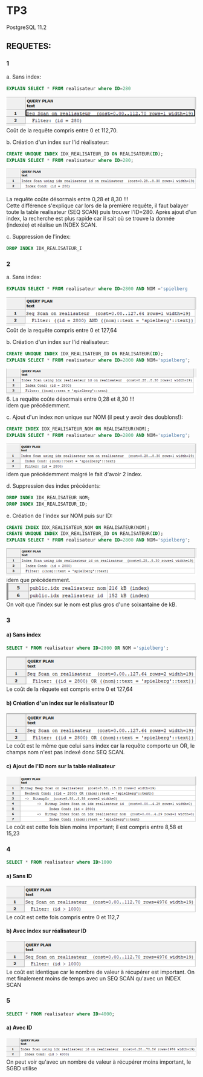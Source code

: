# TP3
PostgreSQL 11.2  

## REQUETES:  
### 1  
a. Sans index:
``` sql
EXPLAIN SELECT * FROM realisateur where ID=280
```
![Img B_Q1](https://github.com/Neexos/BDD/blob/master/img/B_Q1.PNG)  
Coût de la requête compris entre 0 et 112,70.  

b. Création d'un index sur l'id réalisateur:  
``` sql
CREATE UNIQUE INDEX IDX_REALISATEUR_ID ON REALISATEUR(ID);
EXPLAIN SELECT * FROM realisateur where ID=280;
```
![Img B_Q2](https://github.com/Neexos/BDD/blob/master/img/B_Q2.PNG)  

La requête coûte désormais entre 0,28 et 8,30 !!!  
Cette différence s'explique car lors de la première requête, il faut balayer toute la table realisateur (SEQ SCAN) puis trouver l'ID=280. Après ajout d'un index, la recherche est plus rapide car il sait où se trouve la donnée (indexée) et réalise un INDEX SCAN.  


c. Suppression de l'index:  
``` sql 
DROP INDEX IDX_REALISATEUR_I
```

### 2
a. Sans index:  
``` sql 
EXPLAIN SELECT * FROM realisateur where ID=2800 AND NOM ='spielberg
```
![Img B_Q3](https://github.com/Neexos/BDD/blob/master/img/B_Q3.PNG)  
Coût de la requête compris entre 0 et 127,64  

b. Création d'un index sur l'id réalisateur:  
``` sql
CREATE UNIQUE INDEX IDX_REALISATEUR_ID ON REALISATEUR(ID);
EXPLAIN SELECT * FROM realisateur where ID=2800 AND NOM='spielberg';
```
![Img B_Q4](https://github.com/Neexos/BDD/blob/master/img/B_Q4.PNG)  6.
La requête coûte désormais entre 0,28 et 8,30 !!!  
idem que précédemment.

c. Ajout d'un  index  non  unique  sur  NOM (il  peut  y  avoir  des  doublons!):  
``` sql
CREATE INDEX IDX_REALISATEUR_NOM ON REALISATEUR(NOM);
EXPLAIN SELECT * FROM realisateur where ID=2800 AND NOM='spielberg';
``` 
![Img B_Q5](https://github.com/Neexos/BDD/blob/master/img/B_Q5.PNG)  
idem que précédemment malgré le fait d'avoir 2 index.

d. Suppression des index précédents:  
``` sql
DROP INDEX IDX_REALISATEUR_NOM;
DROP INDEX IDX_REALISATEUR_ID;
```  
e. Création de l'index sur NOM puis sur ID:  
``` sql
CREATE INDEX IDX_REALISATEUR_NOM ON REALISATEUR(NOM);
CREATE UNIQUE INDEX IDX_REALISATEUR_ID ON REALISATEUR(ID);
EXPLAIN SELECT * FROM realisateur where ID=2800 AND NOM='spielberg';
```
![Img B_Q6](https://github.com/Neexos/BDD/blob/master/img/B_Q6.PNG)  
idem que précédemment.
![Img B_Q7](https://github.com/Neexos/BDD/blob/master/img/B_Q7.PNG)  
On voit que l'index sur le nom est plus gros d'une soixantaine de kB.

### 3
#### a) Sans index
``` sql
SELECT * FROM realisateur where ID=2800 OR NOM ='spielberg';
```
![Img 3_Qa](https://github.com/Neexos/BDD/blob/master/img/3_a.PNG)  
Le coût de la rêquete est compris entre 0 et 127,64

#### b) Création d'un index sur le réalisateur ID
![Img 3_Qa](https://github.com/Neexos/BDD/blob/master/img/3_a.PNG)
Le coût est le même que celui sans index car la requête comporte un OR, le champs nom n'est pas indexé donc SEQ SCAN.

#### c) Ajout de l'ID nom sur la table réalisateur
![Img 3_Qc](https://github.com/Neexos/BDD/blob/master/img/3_c.PNG)
Le coût est cette fois bien moins important; il est compris entre 8,58 et 15,23

### 4
```sql 
SELECT * FROM realisateur where ID>1000
```
#### a) Sans ID

![Img 4_Qa](https://github.com/Neexos/BDD/blob/master/img/4_a.PNG)
Le coût est cette fois compris entre 0 et 112,7
#### b) Avec index sur réalisateur ID
![Img 4_Qa](https://github.com/Neexos/BDD/blob/master/img/4_a.PNG)
Le coût est identique car le nombre de valeur à récupérer est important. On met finalement moins de temps avec un SEQ SCAN qu'avec un INDEX SCAN

### 5
```sql
SELECT * FROM realisateur where ID>4000;
```
#### a) Avec ID
![Img 5_Qa](https://github.com/Neexos/BDD/blob/master/img/5_a.PNG)
On peut voir qu'avec un nombre de valeur à récupérer moins important, le SGBD utilise

